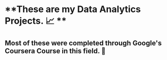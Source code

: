 # **These are my Data Analytics Projects. 📈 **

## Most of these were completed through Google's Coursera Course in this field. 🔎 

